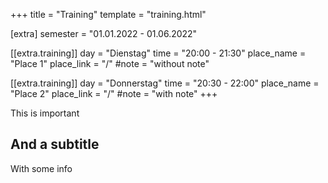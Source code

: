 +++
title = "Training"
template = "training.html"

[extra]
semester = "01.01.2022 - 01.06.2022"

[[extra.training]]
day = "Dienstag"
time = "20:00 - 21:30"
place_name = "Place 1"
place_link = "/"
#note = "without note"

[[extra.training]]
day = "Donnerstag"
time = "20:30 - 22:00"
place_name = "Place 2"
place_link = "/"
#note = "with note"
+++

This is important

## And a subtitle

With some info
